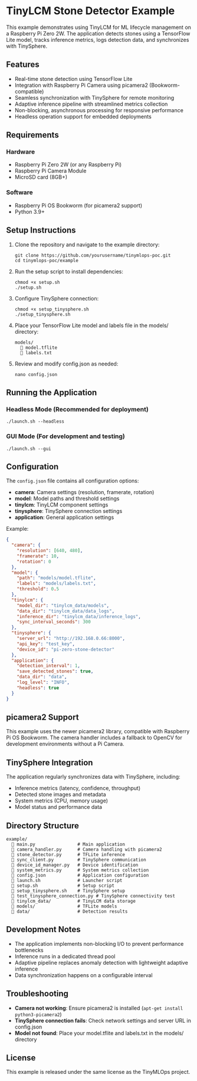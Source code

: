 # TinyLCM Stone Detector Example

This example demonstrates using TinyLCM for ML lifecycle management on a Raspberry Pi Zero 2W. The application detects stones using a TensorFlow Lite model, tracks inference metrics, logs detection data, and synchronizes with TinySphere.

## Features

- Real-time stone detection using TensorFlow Lite
- Integration with Raspberry Pi Camera using picamera2 (Bookworm-compatible)
- Seamless synchronization with TinySphere for remote monitoring
- Adaptive inference pipeline with streamlined metrics collection
- Non-blocking, asynchronous processing for responsive performance
- Headless operation support for embedded deployments

## Requirements

### Hardware
- Raspberry Pi Zero 2W (or any Raspberry Pi)
- Raspberry Pi Camera Module
- MicroSD card (8GB+)

### Software
- Raspberry Pi OS Bookworm (for picamera2 support)
- Python 3.9+

## Setup Instructions

1. Clone the repository and navigate to the example directory:
   ```
   git clone https://github.com/yourusername/tinymlops-poc.git
   cd tinymlops-poc/example
   ```

2. Run the setup script to install dependencies:
   ```
   chmod +x setup.sh
   ./setup.sh
   ```

3. Configure TinySphere connection:
   ```
   chmod +x setup_tinysphere.sh
   ./setup_tinysphere.sh
   ```

4. Place your TensorFlow Lite model and labels file in the models/ directory:
   ```
   models/
        model.tflite
        labels.txt
   ```

5. Review and modify config.json as needed:
   ```
   nano config.json
   ```

## Running the Application

### Headless Mode (Recommended for deployment)

```
./launch.sh --headless
```

### GUI Mode (For development and testing)

```
./launch.sh --gui
```

## Configuration

The `config.json` file contains all configuration options:

- **camera**: Camera settings (resolution, framerate, rotation)
- **model**: Model paths and threshold settings
- **tinylcm**: TinyLCM component settings
- **tinysphere**: TinySphere connection settings
- **application**: General application settings

Example:
```json
{
  "camera": {
    "resolution": [640, 480],
    "framerate": 10,
    "rotation": 0
  },
  "model": {
    "path": "models/model.tflite",
    "labels": "models/labels.txt",
    "threshold": 0.5
  },
  "tinylcm": {
    "model_dir": "tinylcm_data/models",
    "data_dir": "tinylcm_data/data_logs",
    "inference_dir": "tinylcm_data/inference_logs",
    "sync_interval_seconds": 300
  },
  "tinysphere": {
    "server_url": "http://192.168.0.66:8000",
    "api_key": "test_key",
    "device_id": "pi-zero-stone-detector"
  },
  "application": {
    "detection_interval": 1,
    "save_detected_stones": true,
    "data_dir": "data",
    "log_level": "INFO",
    "headless": true
  }
}
```

## picamera2 Support

This example uses the newer picamera2 library, compatible with Raspberry Pi OS Bookworm. The camera handler includes a fallback to OpenCV for development environments without a Pi Camera.

## TinySphere Integration

The application regularly synchronizes data with TinySphere, including:

- Inference metrics (latency, confidence, throughput)
- Detected stone images and metadata
- System metrics (CPU, memory usage)
- Model status and performance data

## Directory Structure

```
example/
     main.py                # Main application
     camera_handler.py      # Camera handling with picamera2
     stone_detector.py      # TFLite inference
     sync_client.py         # TinySphere communication
     device_id_manager.py   # Device identification
     system_metrics.py      # System metrics collection
     config.json            # Application configuration
     launch.sh              # Launcher script
     setup.sh               # Setup script
     setup_tinysphere.sh    # TinySphere setup
     test_tinysphere_connection.py # TinySphere connectivity test
     tinylcm_data/          # TinyLCM data storage
     models/                # TFLite models
     data/                  # Detection results
```

## Development Notes

- The application implements non-blocking I/O to prevent performance bottlenecks
- Inference runs in a dedicated thread pool
- Adaptive pipeline replaces anomaly detection with lightweight adaptive inference
- Data synchronization happens on a configurable interval

## Troubleshooting

- **Camera not working**: Ensure picamera2 is installed (`apt-get install python3-picamera2`)
- **TinySphere connection fails**: Check network settings and server URL in config.json
- **Model not found**: Place your model.tflite and labels.txt in the models/ directory

## License

This example is released under the same license as the TinyMLOps project.